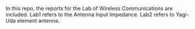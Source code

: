 In this repo, the reports for the Lab of Wireless Communications are included.
Lab1 refers to the Antenna Input Impedance.
Lab2 refers to Yagi-Uda element antenna.
